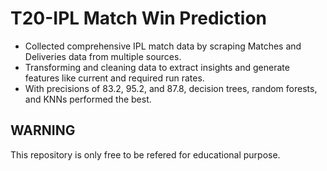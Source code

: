 # T20-IPL Match Win Prediction

- Collected comprehensive IPL match data by scraping Matches and Deliveries data from multiple sources.
- Transforming and cleaning data to extract insights and generate features like current and required run rates.
- With precisions of 83.2, 95.2, and 87.8, decision trees, random forests, and KNNs performed the best.

## WARNING

This repository is only free to be refered for educational purpose. 
